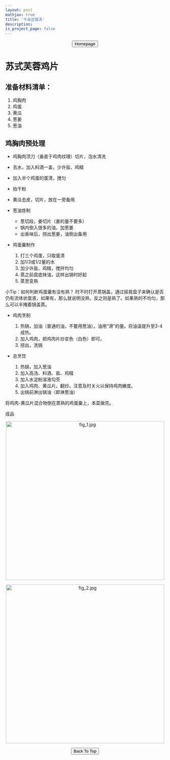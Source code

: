 ```yaml
---
layout: post
mathjax: true
title: '千丝豆腐汤'
description: 
is_project_page: false
---
```



<p style="text-align:center;">
<button type="button" onclick="window.location.href='index.html';">Homepage</button>
</p>

# 苏式芙蓉鸡片
## 准备材料清单：
1. 鸡胸肉
2. 鸡蛋
3. 黄瓜
4. 葱姜
5. 葱油

## 鸡胸肉预处理
- 鸡胸肉顶刀（垂直于鸡肉纹理）切片，泡水清洗
- 去水，加入料酒一盖，少许盐、鸡精
- 加入半个鸡蛋的蛋清，搅匀
- 拍干粉

- 黄瓜去皮，切片，放在一旁备用

- 葱油炼制
    - 葱切段，姜切片（姜的量不要多）
    - 锅内倒入很多的油，加葱姜
    - 出香味后，捞出葱姜，油倒出备用

- 鸡蛋羹制作
    1. 打三个鸡蛋，只取蛋清
    2. 加1/3或1/2量的水
    3. 加少许盐、鸡精，搅拌均匀
    4. 蒸之前盘底抹油，这样出锅时好起
    5. 蒸至变熟

小Tip：如何判断鸡蛋羹有没有熟？
时不时打开蒸锅盖，通过摇晃盘子来确认是否仍有流体状蛋液，如果有，那么就说明没熟，反之则是熟了。如果熟的不均匀，那么可以半掩着锅盖蒸。

- 鸡肉烹制
    1. 热锅，加油（普通的油，不要用葱油）。油用“滑”的量。将油温提升至3-4成热。
    2. 加入鸡肉，把鸡肉片炒变色（白色）即可。
    3. 捞出，洗锅

- 总烹饪
    1. 热锅，加入葱油
    2. 加入高汤、料酒、盐、鸡精
    3. 加入水淀粉溶液勾芡
    4. 加入鸡肉、黄瓜片。翻炒。注意及时关火以保持鸡肉嫩度。
    5. 出锅前淋出锅油（即淋葱油）

将鸡肉-黄瓜片混合物倒在蒸熟的鸡蛋羹上，本菜做完。

成品
<p align="center">
    <img src="https://drive.google.com/uc?export=view&id=1vflGGE6b3846vuAia2o5T6NJVOpb_31d" alt="fig_1.jpg" width="500">
</p>

<p align="center">
    <img src="https://drive.google.com/uc?export=view&id=1izvj-TGXijsfsZtuO1yCPCYI5ag2T8OS" alt="fig_2.jpg" width="500">
</p>

<p style="text-align:center;">
<button type="button" onclick="window.location.href='#top';">Back To Top</button>
<p>
